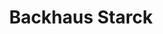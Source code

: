 ---
title: "Backhaus Starck"
url: /pfungstadt/backhaus-starck-an-der-gehrengasse/
shop: Bäckerei
---